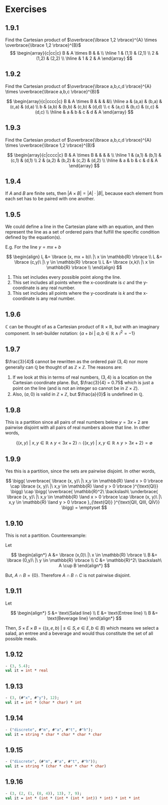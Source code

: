 # Exercises

## 1.9.1
Find the Cartesian product of 
$\overbrace{\lbrace 1,2 \rbrace}^{A} \times \overbrace{\lbrace 1,2 \rbrace}^{B}$
$$
\begin{array}{c|cc|c}
B & A \times B & & \\
\hline
1 & (1,1)  & (2,1) \\
2 & (1,2)  & (2,2) \\
\hline
  & 1 & 2 & A
\end{array}
$$

## 1.9.2
Find the Cartesian product of 
$\overbrace{\lbrace a,b,c,d \rbrace}^{A} \times \overbrace{\lbrace a,b,c \rbrace}^{B}$

$$
\begin{array}{c|cccc|c}
B & A \times B & & & &\\
\hline
a & (a,a)  & (b,a) & (c,a) & (d,a) \\
b & (a,b)  & (b,b) & (c,b) & (d,d) \\
c & (a,c)  & (b,c) & (c,c) & (d,c) \\
\hline
  & a & b & c & d & A
\end{array}
$$

## 1.9.3
Find the Cartesian product of 
$\overbrace{\lbrace a,b,c,d \rbrace}^{A} \times \overbrace{\lbrace 1,2 \rbrace}^{B}$

$$
\begin{array}{c|cccc|c}
B & A \times B & & & & \\
\hline
1 & (a,1)  & (b,1) & (c,1) & (d,1) \\
2 & (a,2)  & (b,2) & (c,2) & (d,2) \\
\hline
  & a & b & c & d & A
\end{array}
$$

## 1.9.4
If $A$ and $B$ are finite sets, then $|A \times B| = |A| \cdot |B|$, because
each element from each set has to be paired with one another.

## 1.9.5
We could define a line in the Cartesian plane with an equation, and then 
represent the line as a set of ordered pairs that fulfill the specific condition
defined by the equation(s).

E.g. For the line $y = mx + b$

$$
\begin{align}
L &= \lbrace (x, mx + b)\ |\ x \in \mathbb{R} \rbrace  \\
L &= \lbrace (c,y)\ |\ y \in \mathbb{R} \rbrace \\
L &= \lbrace (x,k)\ |\ x \in \mathbb{R} \rbrace \\
\end{align}
$$

1. This set includes every possible point along the line.
2. This set includes all points where the x-coordinate is $c$ and the 
   y-coordinate is any real number.
3. This set includes all points where the y-coordinate is $k$ and the
   x-coordinate is any real number.

## 1.9.6
$\mathbb{C}$ can be thought of as a Cartesian product of 
$\mathbb{R} \times \mathbb{R}$, but with an imaginary component. In set-builder
notation:
$\lbrace a + bi\ |\ a,b \in \mathbb{R} \land i^2 = -1 \rbrace$

## 1.9.7
$\frac{3}{4}$ cannot be rewritten as the ordered pair $(3,4)$ nor more generally
can $\mathbb{Q}$ be thought of as $\mathbb{Z} \times \mathbb{Z}$. The reasons
are:

1. If we look at this in terms of real numbers, $(3, 4)$ is a location on the 
   Cartesian coordinate plane. But, $\frac{3}{4} = 0.75$ which is just a point
   on the line (and is not an integer so cannot be in 
   $\mathbb{Z} \times \mathbb{Z}$).
2. Also, $(a,0)$ is valid in $\mathbb{Z} \times \mathbb{Z}$, but $\frac{a}{0}$ 
   is undefined in $\mathbb{Q}$.

## 1.9.8
This is a partition since all pairs of real numbers below $y = 3x + 2$ are 
pairwise disjoint with all pairs of real numbers above that line. In other 
words, 

$$
\lbrace (x, y)\ |\ x,y \in \mathbb{R} \land y < 3x + 2 \rbrace \cap
\lbrace (x, y)\ |\ x,y \in \mathbb{R} \land y > 3x + 2 \rbrace = \emptyset
$$

## 1.9.9
Yes this is a partition, since the sets are pairwise disjoint. In other words,

$$
\bigg( 
    \overbrace{ \lbrace (x, y)\ |\ x,y \in \mathbb{R} \land x > 0 \rbrace \cap
    \lbrace (x, y)\ |\ x,y \in \mathbb{R} \land y > 0 \rbrace }^{\text{QI}}
\bigg) 
\cap 
\bigg(
    \overbrace{
    \mathbb{R}^2\ \backslash\ 
    \underbrace{ \lbrace (x, y)\ |\ x,y \in \mathbb{R} \land x > 0 \rbrace \cap
    \lbrace (x, y)\ |\ x,y \in \mathbb{R} \land y > 0 \rbrace }_{\text{QI}}
    }^{\text{QII, QIII, QIV}}
\bigg) = \emptyset
$$

## 1.9.10
This is not a partition. Counterexample:

Let 

$$
\begin{align*}
A &= \lbrace (x,0)\ |\ x \in \mathbb{R} \rbrace \\
B &= \lbrace (0,y)\ |\ y \in \mathbb{R} \rbrace \\
C &= \mathbb{R}^2\ \backslash\ A \cup B
\end{align*}
$$

But, $A \cap B = \lbrace 0 \rbrace$. Therefore $A \cap B \cap C$ is not pairwise
disjoint.

## 1.9.11
Let

$$
\begin{align*}
S &= \text{Salad line}    \\
E &= \text{Entree line}   \\
B &= \text{Beverage line}
\end{align*}
$$

Then, 
$S \times E \times B = \lbrace (s,e,b)\ |\ s \in S, e \in E, b \in B \rbrace$
which means we select a salad, an entree and a beverage and would thus constitute 
the set of all possible meals.

## 1.9.12
```sml
- (3, 5.4);
val it = int * real
```

## 1.9.13
```sml
- (3, (#"x", #"y"), 12);
val it = int * (char * char) * int
```

## 1.9.14
```sml
- ("discrete", #"m", #"a", #"t", #"h");
val it = string * char * char * char * char
```

## 1.9.15
```sml
- ("discrete", (#"m", #"a", #"t", #"h"));
val it = string * (char * char * char * char)
```

## 1.9.16
```sml
- (3, (2, (1, (8, 4)), 13), 7, 9);
val it = int * (int * (int * (int * int)) * int) * int * int
```